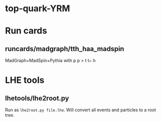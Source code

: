 # top-quark-YRM


Run cards
=========

## runcards/madgraph/tth_haa_madspin
MadGraph+MadSpin+Pythia with p p > t t~ h


LHE tools
=========

## lhetools/lhe2root.py

Run as `lhe2root.py file.lhe`. Will convert all events and particles to a root tree.
